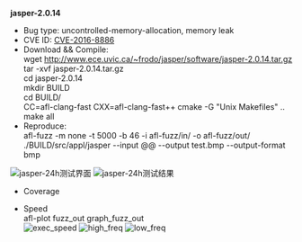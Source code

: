 **jasper-2.0.14**
* Bug type: uncontrolled-memory-allocation, memory leak    
* CVE ID:
[CVE-2016-8886](https://cve.mitre.org/cgi-bin/cvename.cgi?name=CVE-2019-7581)    
* Download && Compile:    
wget http://www.ece.uvic.ca/~frodo/jasper/software/jasper-2.0.14.tar.gz    
tar -xvf jasper-2.0.14.tar.gz     
cd jasper-2.0.14    
mkdir BUILD    
cd BUILD/    
CC=afl-clang-fast CXX=afl-clang-fast++ cmake -G "Unix Makefiles" ..       
make all           
* Reproduce:      
afl-fuzz -m none -t 5000 -b 46 -i afl-fuzz/in/ -o afl-fuzz/out/ ./BUILD/src/appl/jasper --input @@ --output test.bmp --output-format bmp

![jasper-24h测试界面](https://user-images.githubusercontent.com/76025773/221199253-a699ad54-dea0-47b0-b4a5-9a0cb224304c.png)
![jasper-24h测试结果](https://user-images.githubusercontent.com/76025773/221199257-e273c72b-24d6-4283-b5d4-99e74ef16a06.png)

* Coverage          


* Speed         
afl-plot fuzz_out graph_fuzz_out              
![exec_speed](https://user-images.githubusercontent.com/76025773/221224654-c141aecd-b348-4bd8-8282-7bd2294644fb.png)
![high_freq](https://user-images.githubusercontent.com/76025773/221224664-fe809146-dc64-4359-8531-bcfdd9397b84.png)
![low_freq](https://user-images.githubusercontent.com/76025773/221224675-842e174c-9320-4128-8335-2f7bd6c43f8d.png)
